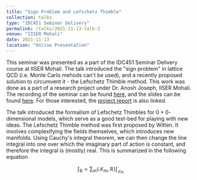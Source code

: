 ```yaml
---
title: "Sign Problem and Lefschetz Thimble"
collection: talks
type: "IDC451 Seminar Delivery"
permalink: /talks/2021-11-13-talk-2
venue: "IISER Mohali"
date: 2021-11-13
location: "Online Presentation"
---
```


This seminar was presented as a part of the IDC451 Seminar Delivery course at IISER Mohali. The talk introduced the "sign problem" in lattice QCD (i.e. Monte Carlo mehods can't be used), and a recently proposed solution to circumvent it - the Lefschetz Thimble method. This work was done as a part of a research project under Dr. Anosh Joseph, IISER Mohali. The recording of the seminar can be found [here](https://www.youtube.com/watch?v=uBm3V33SLJY), and the slides can be found [here](https://kunal1729verma.github.io/files/lefschetz_thimble.pdf). For those interested, the [project report](https://kunal1729verma.github.io/files/report_kunal_verma_2021.pdf) is also linked.

The talk introduced the formalism of Lefschetz Thimbles for $0+0$-dimensional models, which serve as a good test-bed for playing with new ideas. The Lefschetz Thimble method was first proposed by Witten. It involves complexifying the fields themselves, which introduces new manifolds. Using Cauchy's integral theorem, we can then change the line integral into one over which the imaginary part of action is constant, and therefore the integral is (mostly) real. This is summarized in the following equation 

$$\int_{\mathbb{R}} = \sum_m \langle \mathcal{K}_m, \mathbb{R} \rangle \int_{\mathcal{J}_m}$$ 
